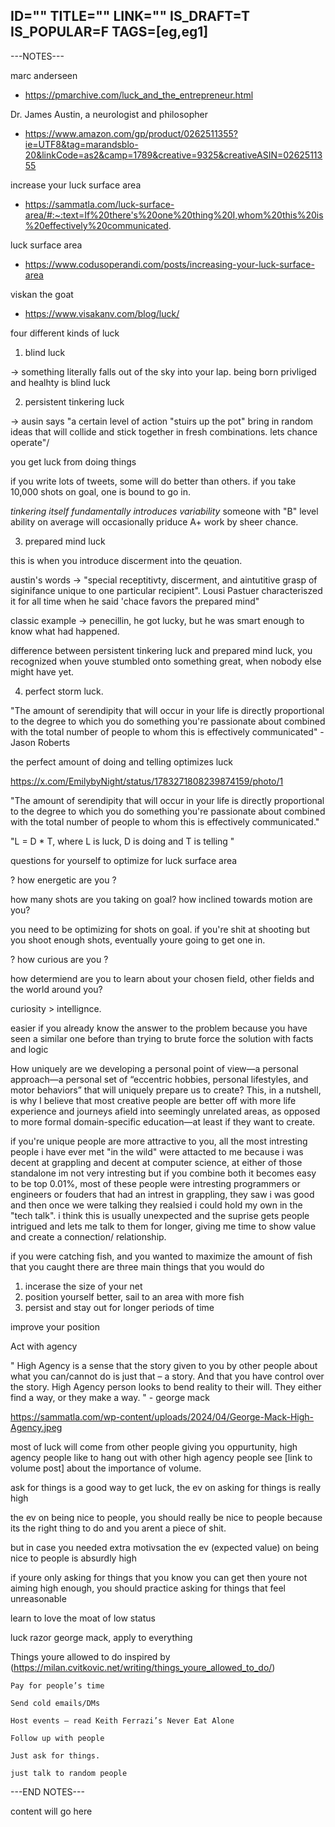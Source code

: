 ID=""
TITLE=""
LINK=""
IS_DRAFT=T
IS_POPULAR=F
TAGS=[eg,eg1]
----------

---NOTES---

marc anderseen
- https://pmarchive.com/luck_and_the_entrepreneur.html

Dr. James Austin, a neurologist and philosopher
- https://www.amazon.com/gp/product/0262511355?ie=UTF8&tag=marandsblo-20&linkCode=as2&camp=1789&creative=9325&creativeASIN=0262511355

increase your luck surface area

- https://sammatla.com/luck-surface-area/#:~:text=If%20there's%20one%20thing%20I,whom%20this%20is%20effectively%20communicated.

luck surface area

- https://www.codusoperandi.com/posts/increasing-your-luck-surface-area

viskan the goat

- https://www.visakanv.com/blog/luck/


four different kinds of luck

1. blind luck

-> something literally falls out of the sky into your lap. being born privliged and healhty is  blind luck

2. persistent tinkering luck

-> ausin says "a certain level of action "stuirs up the pot" bring in random ideas that will collide and stick together in fresh combinations. lets chance operate"/

you get luck from doing things

if you write lots of tweets, some will do better than others. if you take 10,000 shots on goal, one is bound to go in.

<i>tinkering itself fundamentally introduces variability</i> someone with "B" level ability on average will occasionally priduce A+ work by sheer chance.

3. prepared mind luck

this is when you introduce discerment into the qeuation.

austin's words -> "special receptitivty, discerment, and aintutitive grasp of siginifance unique to one particular recipient". Lousi Pastuer characteriszed it for all time when he said 'chace favors the prepared mind"

classic example -> penecillin, he got lucky, but he was smart enough to know what had happened.

difference between persistent tinkering luck and prepared mind luck, you recognized when youve stumbled onto something great, when nobody else might have yet.

4. perfect storm luck.


"The amount of serendipity that will occur in your life is directly proportional to the degree to which you do something you're passionate about combined with the total number of people to whom this is effectively communicated" - Jason Roberts


the perfect amount of doing and telling optimizes luck


https://x.com/EmilybyNight/status/1783271808239874159/photo/1

"The amount of serendipity that will occur in your life is directly proportional to the degree to which you do something you're passionate about combined with the total number of people to whom this is effectively communicated."

"L = D * T, where L is luck, D is doing and T is telling "

questions for yourself to optimize for luck surface area

? how energetic are you ?

how many shots are you taking on goal? how inclined towards motion are you?

you need to be optimizing for shots on goal. if you're shit at shooting but you shoot enough shots, eventually youre going to get one in.

? how curious are you ?

how determiend are you to learn about your chosen field, other fields and the world around you?

curiosity > intellignce.

easier if you already know the answer to the problem because you have seen a similar one before than trying to brute force the solution with facts and logic

How uniquely are we developing a personal point of view—a personal approach—a personal set of “eccentric hobbies, personal lifestyles, and motor behaviors” that will uniquely prepare us to create? This, in a nutshell, is why I believe that most creative people are better off with more life experience and journeys afield into seemingly unrelated areas, as opposed to more formal domain-specific education—at least if they want to create.

if you're unique people are more attractive to you, all the most intresting people i have ever met "in the wild" were attacted to me because i was decent at grappling and decent at computer science, at either of those standalone im not very intresting but if you combine both it becomes easy to be top 0.01%, most of these people were intresting programmers or engineers or fouders that had an intrest in grappling, they saw i was good and then once we were talking they realsied i could hold my own in the "tech talk". i think this is usually unexpected and the suprise gets people intrigued and lets me talk to them for longer, giving me time to show value and create a connection/ relationship.

if you were catching fish, and you wanted to maximize the amount of fish that you caught there are three main things that you would do

1. incerase the size of your net
2. position yourself better, sail to an area with more fish
3. persist and stay out for longer periods of time

improve your position

Act with agency

" High Agency is a sense that the story given to you by other people about what you can/cannot do is just that – a story. And that you have control over the story. High Agency person looks to bend reality to their will. They either find a way, or they make a way. "  - george mack

https://sammatla.com/wp-content/uploads/2024/04/George-Mack-High-Agency.jpeg

most of luck will come from other people giving you oppurtunity, high agency people like to hang out with other high agency people see [link to volume post] about the importance of volume.

ask for things is a good way to get luck, the ev on asking for things is really high

the ev on being nice to people, you should really be nice to people because its the right thing to do and you arent a piece of shit.

but in case you needed extra motivsation the ev (expected value) on being nice to people is absurdly high

if youre only asking for things that you know you can get then youre not aiming high enough, you should practice asking for things that feel unreasonable

learn to love the moat of low status

luck razor george mack, apply to everything


Things youre allowed to do inspired by (https://milan.cvitkovic.net/writing/things_youre_allowed_to_do/)

    Pay for people’s time

    Send cold emails/DMs

    Host events – read Keith Ferrazi’s Never Eat Alone

    Follow up with people

    Just ask for things.

    just talk to random people






---END NOTES---

content will go here





